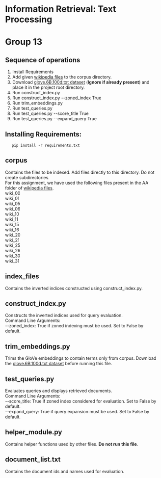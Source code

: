 # Information Retrieval: Text Processing
# Group 13

## Sequence of operations
1.	Install Requirements
2.	Add given [wikipedia files](https://drive.google.com/drive/folders/1ZsnuEm7_N6aUwhjFpv-TZXFt4DiYex4t?usp=sharing) to the corpus directory.
3.  Download [glove.6B.100d.txt dataset](https://www.kaggle.com/danielwillgeorge/glove6b100dtxt) (**Ignore if already present**) and place it in the project root directory.
4.	Run construct_index.py
5.  Run construct_index.py --zoned_index True
6.  Run trim_embeddings.py
7.  Run test_queries.py
8.  Run test_queries.py --score_title True
9.  Run test_queries.py --expand_query True

## Installing Requirements:
```
   pip install -r requirements.txt
```

## corpus
Contains the files to be indexed. Add files directly to this directory. Do not create subdirectories.  
For this assignment, we have used the following files present in the AA folder of [wikipedia files](https://drive.google.com/drive/folders/1ZsnuEm7_N6aUwhjFpv-TZXFt4DiYex4t?usp=sharing).  
wiki_00  
wiki_01  
wiki_05  
wiki_06  
wiki_10  
wiki_11  
wiki_15  
wiki_16  
wiki_20  
wiki_21  
wiki_25  
wiki_26  
wiki_30  
wiki_31  

## index_files
Contains the inverted indices constructed using construct_index.py.

## construct_index.py
Constructs the inverted indices used for query evaluation.  
Command Line Arguments:  
--zoned_index: True if zoned indexing must be used. Set to False by default.

## trim_embeddings.py
Trims the GloVe embeddings to contain terms only from corpus. 
Download the [glove.6B.100d.txt dataset](https://www.kaggle.com/danielwillgeorge/glove6b100dtxt) before running this file.

## test_queries.py
Evaluates queries and displays retrieved documents.  
Command Line Arguments:  
--score_title: True if zoned index considered for evaluation. Set to False by default.  
--expand_query: True if query expansion must be used. Set to False by default.

## helper_module.py
Contains helper functions used by other files.
**Do not run this file**.  

## document_list.txt
Contains the document ids and names used for evaluation.